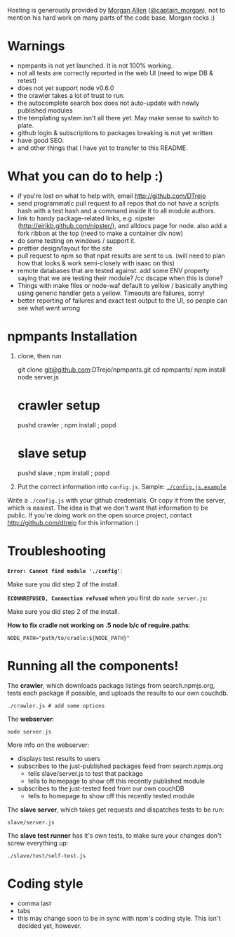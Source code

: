 Hosting is generously provided by [Morgan Allen](http://morglog.org/)
([@captain_morgan](https://twitter.com/captain_morgan/)), not to mention
his hard work on many parts of the code base. Morgan rocks :)

Warnings
===
- npmpants is not yet launched. It is not 100% working.
- not all tests are correctly reported in the web UI (need to wipe DB & retest)
- does not yet support node v0.6.0
- the crawler takes a lot of trust to run.
- the autocomplete search box does not auto-update with newly published modules
- the templating system isn't all there yet. May make sense to switch to plate.
- github login & subscriptions to packages breaking is not yet written
- have good SEO.
- and other things that I have yet to transfer to this README.

What you can do to help :)
===
- if you're lost on what to help with, email <http://github.com/DTrejo>
- send programmatic pull request to all repos that do not have a scripts hash
  with a test hash and a command inside it to all module authors.
- link to handy package-related links, e.g. nipster
  (http://eirikb.github.com/nipster/), and alldocs page for node. also add a
  fork ribbon at the top (need to make a container div now)
- do some testing on windows / support it.
- prettier design/layout for the site
- pull request to npm so that npat results are sent to us. (will need to plan
  how that looks & work semi-closely with isaac on this)
- remote databases that are tested against. add some ENV property saying that we
  are testing their module? /cc dscape when this is done?
- Things with make files or node-waf default to yellow / basically anything
  using generic handler gets a yellow. Timeouts are failures, sorry!
- better reporting of failures and exact test output to the UI, so people can
  see what went wrong

npmpants Installation
===

1) clone, then run

    git clone git@github.com:DTrejo/npmpants.git
    cd npmpants/
    npm install
    node server.js

    # crawler setup
    pushd crawler ; npm install ; popd

    # slave setup
    pushd slave ; npm install ; popd

2) Put the correct information into `config.js`. Sample:
[`./config.js.example`](https://github.com/DTrejo/npmpants/blob/master/config.js.example)

Write a `./config.js` with your github credentials. Or copy it from the server,
which is easiest. The idea is that we don't want that information to be public.
If you're doing work on the open source project, contact
<http://github.com/dtrejo> for this information :)

Troubleshooting
===

**`Error: Cannot find module './config'`**:

Make sure you did step 2 of the install.


**`ECONNREFUSED, Connection refused`** when you first do `node server.js`:

Make sure you did step 2 of the install.


**How to fix cradle not working on .5 node b/c of require.paths**:

    NODE_PATH="path/to/cradle:${NODE_PATH}"

Running all the components!
===

The **crawler**, which downloads package listings from search.npmjs.org, tests
each package if possible, and uploads the results to our own couchdb.

    ./crawler.js # add some options

The **webserver**:

    node server.js

More info on the webserver:

  - displays test results to users
  - subscribes to the just-published packages feed from search.npmjs.org
    - tells slave/server.js to test that package
    - tells to homepage to show off this recently published module
  - subscribes to the just-tested feed from our own couchDB
    - tells to homepage to show off this recently tested module

The **slave server**, which takes get requests and dispatches tests to be run:

    slave/server.js

The **slave test runner** has it's own tests, to make sure your changes don't
screw everything up:

    ./slave/test/self-test.js

Coding style
===
- comma last
- tabs
- this may change soon to be in sync with npm's coding style. This isn't decided
  yet, however.
